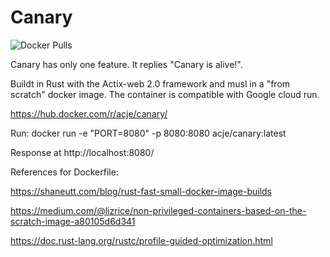 # Canary

![Docker Pulls](https://img.shields.io/docker/pulls/acje/canary)

Canary has only one feature. It replies "Canary is alive!".

Buildt in Rust with the Actix-web 2.0 framework and musl in a "from scratch" docker image. The container is compatible with Google cloud run.

https://hub.docker.com/r/acje/canary/

Run:
docker run -e "PORT=8080" -p 8080:8080 acje/canary:latest

Response at http://localhost:8080/ 


References for Dockerfile:

https://shaneutt.com/blog/rust-fast-small-docker-image-builds

https://medium.com/@lizrice/non-privileged-containers-based-on-the-scratch-image-a80105d6d341

https://doc.rust-lang.org/rustc/profile-guided-optimization.html
